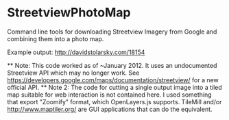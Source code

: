 StreetviewPhotoMap
==================

Command line tools for downloading Streetview Imagery from Google and combining them into a photo map.

Example output: http://davidstolarsky.com/18154

** Note: This code worked as of ~January 2012. It uses an undocumented Streetview API which may no longer work. See https://developers.google.com/maps/documentation/streetview/ for a new official API.
** Note 2: The code for cutting a single output image into a tiled map suitable for web interaction is not contained here. I used something that export "Zoomify" format, which OpenLayers.js supports. TileMill and/or http://www.maptiler.org/ are GUI applications that can do the equivalent.
